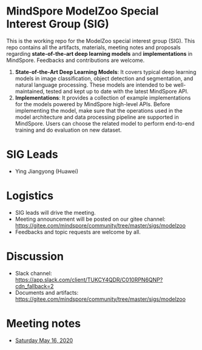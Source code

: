 # MindSpore ModelZoo Special Interest Group (SIG)

This is the working repo for the ModelZoo special interest group (SIG). This repo contains all the artifacts, materials, meeting notes and proposals regarding **state-of-the-art deep learning models** and **implementations** in MindSpore. Feedbacks and contributions are welcome.
1. **State-of-the-Art Deep Learning Models**: It covers typical deep learning models in image classification, object detection and segmentation, and natural language processing. These models are intended to be well-maintained, tested and kept up to date with the latest MindSpore API.
2. **Implementations**: It provides a collection of example implementations for the models powered by MindSpore high-level APIs. Before implementing the model, make sure that the operations used in the model architecture and data processing pipeline are supported in MindSpore. Users can choose the related model to perform end-to-end training and do evaluation on new dataset.

# SIG Leads

* Ying Jiangyong (Huawei)

# Logistics

* SIG leads will drive the meeting.
* Meeting announcement will be posted on our gitee channel: https://gitee.com/mindspore/community/tree/master/sigs/modelzoo
* Feedbacks and topic requests are welcome by all.

# Discussion

* Slack channel: https://app.slack.com/client/TUKCY4QDR/C010RPN6QNP?cdn_fallback=2
* Documents and artifacts: https://gitee.com/mindspore/community/tree/master/sigs/modelzoo

# Meeting notes

* [Saturday May 16, 2020](./meetings/001-20200516.md)
